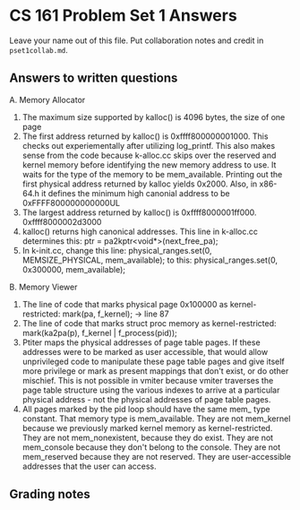 CS 161 Problem Set 1 Answers
============================
Leave your name out of this file. Put collaboration notes and credit in
`pset1collab.md`.

Answers to written questions
----------------------------
A. Memory Allocator
1. The maximum size supported by kalloc() is 4096 bytes, the size of one page
2. The first address returned by kalloc() is 0xffff800000001000.  This checks out experiementally after utilizing log_printf.  This also makes sense from the code because k-alloc.cc skips over the reserved and kernel memory before identifying the new memory address to use.  It waits for the type of the memory to be mem_available.  Printing out the first physical address returned by kalloc yields 0x2000.  Also, in x86-64.h it defines the minimum high canonial address to be 0xFFFF800000000000UL
3. The largest address returned by kalloc() is 0xffff8000001ff000.
0xffff8000002d3000
4. kalloc() returns high canonical addresses.  This line in k-alloc.cc determines this:
        ptr = pa2kptr<void*>(next_free_pa);
5. In k-init.cc, change this line:
        physical_ranges.set(0, MEMSIZE_PHYSICAL, mem_available);
   to this:
        physical_ranges.set(0, 0x300000, mem_available);

B. Memory Viewer
1. The line of code that marks physical page 0x100000 as kernel-restricted:
    mark(pa, f_kernel); -> line 87
2. The line of code that marks struct proc memory as kernel-restricted:
    mark(ka2pa(p), f_kernel | f_process(pid));
3. Ptiter maps the physical addresses of page table pages.  If these addresses were to be marked as user accessible, that would allow unprivileged code to manipulate these page table pages and give itself more privilege or mark as present mappings that don't exist, or do other mischief.  This is not possible in vmiter because vmiter traverses the page table structure using the various indexes to arrive at a particular physical address - not the physical addresses of page table pages.
4. All pages marked by the pid loop should have the same mem_ type constant.  That memory type is mem_available.  They are not mem_kernel because we previously marked kernel memory as kernel-restricted.  They are not mem_nonexistent, because they do exist.  They are not mem_console because they don't belong to the console.  They are not mem_reserved because they are not reserved. They are user-accessible addresses that the user can access.



Grading notes
-------------

